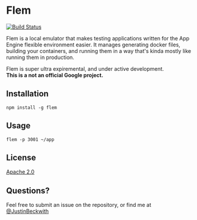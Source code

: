 # Flem

[![Build Status](https://travis-ci.org/JustinBeckwith/flem.svg?branch=master)](https://travis-ci.org/JustinBeckwith/flem)

Flem is a local emulator that makes testing applications written for the App Engine flexible environment easier.  It manages generating docker files, building your containers, and running them in a way that's kinda mostly like running them in production. 

Flem is super ultra expiremental, and under active development.  
**This is a not an official Google project.**

## Installation
`npm install -g flem`

## Usage
`flem -p 3001 ~/app`

## License
[Apache 2.0](LICENSE.md)

## Questions?
Feel free to submit an issue on the repository, or find me at [@JustinBeckwith](http://twitter.com/JustinBeckwith)
